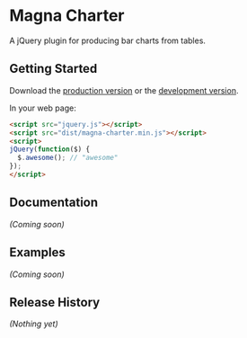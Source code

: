 # Magna Charter

A jQuery plugin for producing bar charts from tables.

## Getting Started
Download the [production version][min] or the [development version][max].

[min]: https://raw.github.com/alphagov/magna-charter/master/dist/magna-charter.min.js
[max]: https://raw.github.com/alphagov/magna-charter/master/dist/magna-charter.js

In your web page:

```html
<script src="jquery.js"></script>
<script src="dist/magna-charter.min.js"></script>
<script>
jQuery(function($) {
  $.awesome(); // "awesome"
});
</script>
```

## Documentation
_(Coming soon)_

## Examples
_(Coming soon)_

## Release History
_(Nothing yet)_
